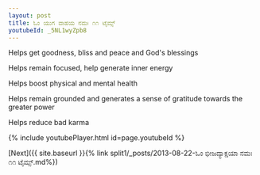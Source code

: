 ```yaml
---
layout: post
title: ಓಂ ಯುಗ ವಾಹಯ ನಮಃ ೧೧ ಟೈಮ್ಸ್
youtubeId: _5NL1wyZpb8
---
```

 
 
Helps get goodness, bliss and peace and God's blessings
 
Helps remain focused, help generate inner energy 
 
Helps boost physical and mental health 
 
Helps remain grounded and generates a sense of gratitude towards the greater power 
 
Helps reduce bad karma
 
 
 
 


{% include youtubePlayer.html id=page.youtubeId %}
 
[Next]({{ site.baseurl }}{% link  split1/_posts/2013-08-22-ಓಂ ಭೀಜದ್ಯಾಕ್ಷಯಾ ನಮಃ ೧೧ ಟೈಮ್ಸ್.md%})
 
